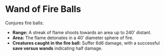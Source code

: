 # Wand of Fire Balls

Conjures fire balls:

- **Range:** A streak of flame shoots towards an area up to 240’ distant.
- **Area:** The flame detonates in a 40’ diameter sphere of fire.
- **Creatures caught in the fire ball:** Suffer 6d6 damage, with a successful **save versus wands** indicating half damage.